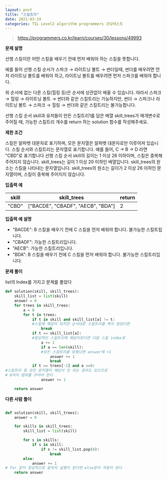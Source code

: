```yaml
---
layout: post
title: "스킬트리"
date: 2021-03-19
categories: TIL Level2 algorithm programmers 코딩테스트
---
```


> https://programmers.co.kr/learn/courses/30/lessons/49993

**문제 설명**

선행 스킬이란 어떤 스킬을 배우기 전에 먼저 배워야 하는 스킬을 뜻합니다.

예를 들어 선행 스킬 순서가 스파크 → 라이트닝 볼트 → 썬더일때, 썬더를 배우려면 먼저 라이트닝 볼트를 배워야 하고, 라이트닝 볼트를 배우려면 먼저 스파크를 배워야 합니다.

위 순서에 없는 다른 스킬(힐링 등)은 순서에 상관없이 배울 수 있습니다. 따라서 스파크 → 힐링 → 라이트닝 볼트 → 썬더와 같은 스킬트리는 가능하지만, 썬더 → 스파크나 라이트닝 볼트 → 스파크 → 힐링 → 썬더와 같은 스킬트리는 불가능합니다.

선행 스킬 순서 skill과 유저들이 만든 스킬트리1를 담은 배열 skill_trees가 매개변수로 주어질 때, 가능한 스킬트리 개수를 return 하는 solution 함수를 작성해주세요.

**제한 조건**

스킬은 알파벳 대문자로 표기하며, 모든 문자열은 알파벳 대문자로만 이루어져 있습니다.
스킬 순서와 스킬트리는 문자열로 표기합니다.
예를 들어, C → B → D 라면 "CBD"로 표기합니다
선행 스킬 순서 skill의 길이는 1 이상 26 이하이며, 스킬은 중복해 주어지지 않습니다.
skill_trees는 길이 1 이상 20 이하인 배열입니다.
skill_trees의 원소는 스킬을 나타내는 문자열입니다.
skill_trees의 원소는 길이가 2 이상 26 이하인 문자열이며, 스킬이 중복해 주어지지 않습니다.

**입출력 예**

| skill | skill_trees                       | return |
| ----- | --------------------------------- | ------ |
| "CBD" | ["BACDE", "CBADF", "AECB", "BDA"] | 2      |

**입출력 예 설명**

- "BACDE": B 스킬을 배우기 전에 C 스킬을 먼저 배워야 합니다. 불가능한 스킬트립니다.
- "CBADF": 가능한 스킬트리입니다.
- "AECB": 가능한 스킬트리입니다.
- "BDA": B 스킬을 배우기 전에 C 스킬을 먼저 배워야 합니다. 불가능한 스킬트리입니다.

**문제 풀이**

list의 Index를 가지고 문제를 풀었다

```python
def solution(skill, skill_trees):
    skill_list = list(skill)
    answer = 0
    for trees in skill_trees:
        a = 0
        for t in trees:
            if t in skill and skill_list[a] != t:
            #스킬에 해당이 되지만 순서대로 스킬트리를 찍지 않았다면
                break
            if t == skill_list[a]:
            #정상적인 스킬트리에 해당이된다면 다음 스킬 index로
                a += 1
                if a == len(skill):
                #모든 스킬트리를 맞췄다면 answer에 +1
                    answer += 1
                    break
            if t == trees[-1] and a >=0:
#스킬트리 중 모든 문자열이 해당이 안 되는 경우도 있으므로
# 0까지 범위를 주어야 한다
                answer += 1

    return answer
```

**다른 사람 풀이**

```python

def solution(skill, skill_trees):
    answer = 0

    for skills in skill_trees:
        skill_list = list(skill)

        for s in skills:
            if s in skill:
                if s != skill_list.pop(0):
                    break
        else:
            answer += 1
# for 문이 정상적으로 끝까지 실행이 된다면 else문이 작동이 된다
    return answer
```
